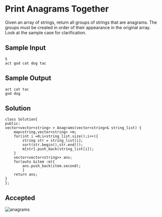 
# Print Anagrams Together
Given an array of strings, return all groups of strings that are anagrams. The groups must be created in order of their appearance in the original array. Look at the sample case for clarification.


## Sample Input
    5
    act god cat dog tac


## Sample Output
    act cat tac 
    god dog     

## Solution
    class Solution{
    public:
    vector<vector<string> > Anagrams(vector<string>& string_list) {
        map<string,vector<string> >m;
        for(int i =0;i<string_list.size();i++){
            string str = string_list[i];
            sort(str.begin(),str.end());
            m[str].push_back(string_list[i]);
        }
        vector<vector<string>> ans;
        for(auto &item :m){
            ans.push_back(item.second);
            }
        return ans;
    }
    };



 

 




## Accepted
![anagrams](https://user-images.githubusercontent.com/72194471/210817051-c5658a33-5850-4942-9d30-675f1c3e4750.PNG)
